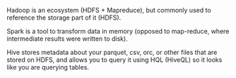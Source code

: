 Hadoop is an ecosystem (HDFS + Mapreduce), but commonly used to reference the storage part of it (HDFS).

Spark is a tool to transform data in memory (opposed to map-reduce, where intermediate results were written to disk).

Hive stores metadata about your parquet, csv, orc, or other files that are stored on HDFS, and allows you to query it using HQL (HiveQL) so it looks like you are querying tables.

